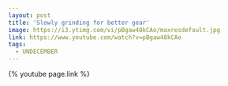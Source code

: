 ```yaml
---
layout: post
title: 'Slowly grinding for better gear'
image: https://i3.ytimg.com/vi/pBgaw48kCAo/maxresdefault.jpg
link: https://www.youtube.com/watch?v=pBgaw48kCAo
tags:
  - UNDECEMBER
---
```


{% youtube page.link %}
